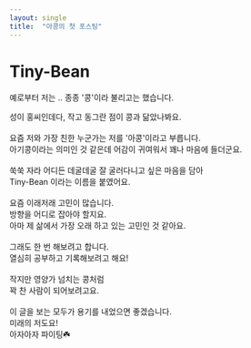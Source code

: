 ```yaml
---
layout: single
title:  "아콩의 첫 포스팅"
---
```


# Tiny-Bean 
예로부터 저는 .. 종종 '콩'이라 불리고는 했습니다.


성이 홍씨인데다, 작고 동그란 점이 콩과 닮았나봐요.</br>
</br>
요즘 저와 가장 친한 누군가는 저를 '아콩'이라고 부릅니다.</br>
아기콩이라는 의미인 것 같은데 어감이 귀여워서 꽤나 마음에 들더군요.</br>
</br>
쑥쑥 자라 어디든 데굴데굴 잘 굴러다니고 싶은 마음을 담아 </br>
Tiny-Bean 이라는 이름을 붙였어요.</br>
</br>
요즘 이래저래 고민이 많습니다.</br>
방향을 어디로 잡아야 할지요.</br>
아마 제 삶에서 가장 오래 하고 있는 고민인 것 같아요.</br>
</br>
그래도 한 번 해보려고 합니다.</br>
열심히 공부하고 기록해보려고 해요!</br>
</br>
작지만 영양가 넘치는 콩처럼</br>
꽉 찬 사람이 되어보려고요.</br>
</br>
이 글을 보는 모두가 용기를 내었으면 좋겠습니다.</br>
미래의 저도요!</br>
아자아자 파이팅☘️</br>
